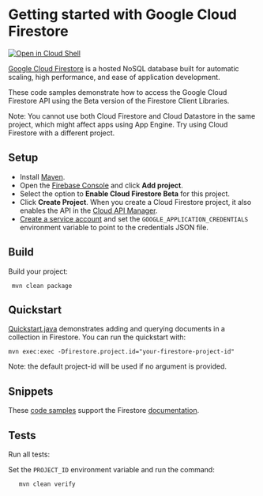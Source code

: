 # Getting started with Google Cloud Firestore

<a href="https://console.cloud.google.com/cloudshell/open?git_repo=https://github.com/GoogleCloudPlatform/java-docs-samples&page=editor&open_in_editor=firestore/README.md">
<img alt="Open in Cloud Shell" src ="http://gstatic.com/cloudssh/images/open-btn.png"></a>

[Google Cloud Firestore](https://cloud.google.com/firestore/docs/) is a hosted NoSQL database built
for automatic scaling, high performance, and ease of application development.

These code samples demonstrate how to access the Google Cloud Firestore API
using the Beta version of the Firestore Client Libraries.

Note: You cannot use both Cloud Firestore and Cloud Datastore in the
same project, which might affect apps using App Engine. Try using Cloud Firestore with a different
project.

## Setup
- Install [Maven](http://maven.apache.org/).
- Open the [Firebase Console](https://console.firebase.com) and click **Add project**.
- Select the option to **Enable Cloud Firestore Beta** for this project.
- Click **Create Project**.
  When you create a Cloud Firestore project, it also enables the API in the
  [Cloud API Manager](https://console.cloud.google.com/projectselector/apis/api/firestore.googleapis.com/overview).
- [Create a service account](https://cloud.google.com/docs/authentication/)
 and set the `GOOGLE_APPLICATION_CREDENTIALS` environment variable to point to the
 credentials JSON file.

## Build
Build your project:

     mvn clean package


## Quickstart
[Quickstart.java](src/main/java/com/example/java/com/example/firestore/Quicstart.java)
 demonstrates adding and querying documents in a collection in Firestore.
You can run the quickstart with:

    mvn exec:exec -Dfirestore.project.id="your-firestore-project-id"

Note: the default project-id will be used if no argument is provided.

## Snippets
These [code samples](src/main/java/com/example/firestore/snippets) support
the Firestore [documentation](https://cloud.google.com/firestore/docs).

## Tests
Run all tests:

Set the `PROJECT_ID` environment variable and run the command:
```
   mvn clean verify
```


